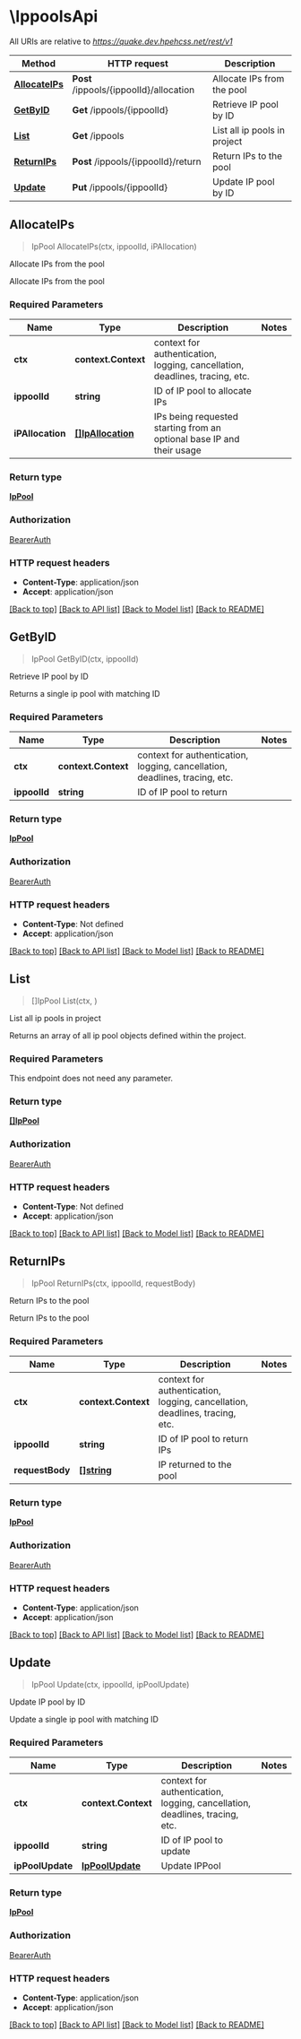 # \IppoolsApi

All URIs are relative to *https://quake.dev.hpehcss.net/rest/v1*

Method | HTTP request | Description
------------- | ------------- | -------------
[**AllocateIPs**](IppoolsApi.md#AllocateIPs) | **Post** /ippools/{ippoolId}/allocation | Allocate IPs from the pool
[**GetByID**](IppoolsApi.md#GetByID) | **Get** /ippools/{ippoolId} | Retrieve IP pool by ID
[**List**](IppoolsApi.md#List) | **Get** /ippools | List all ip pools in project
[**ReturnIPs**](IppoolsApi.md#ReturnIPs) | **Post** /ippools/{ippoolId}/return | Return IPs to the pool
[**Update**](IppoolsApi.md#Update) | **Put** /ippools/{ippoolId} | Update IP pool by ID



## AllocateIPs

> IpPool AllocateIPs(ctx, ippoolId, iPAllocation)

Allocate IPs from the pool

Allocate IPs from the pool

### Required Parameters


Name | Type | Description  | Notes
------------- | ------------- | ------------- | -------------
**ctx** | **context.Context** | context for authentication, logging, cancellation, deadlines, tracing, etc.
**ippoolId** | **string**| ID of IP pool to allocate IPs | 
**iPAllocation** | [**[]IpAllocation**](IPAllocation.md)| IPs being requested starting from an optional base IP and their usage | 

### Return type

[**IpPool**](IPPool.md)

### Authorization

[BearerAuth](../README.md#BearerAuth)

### HTTP request headers

- **Content-Type**: application/json
- **Accept**: application/json

[[Back to top]](#) [[Back to API list]](../README.md#documentation-for-api-endpoints)
[[Back to Model list]](../README.md#documentation-for-models)
[[Back to README]](../README.md)


## GetByID

> IpPool GetByID(ctx, ippoolId)

Retrieve IP pool by ID

Returns a single ip pool with matching ID

### Required Parameters


Name | Type | Description  | Notes
------------- | ------------- | ------------- | -------------
**ctx** | **context.Context** | context for authentication, logging, cancellation, deadlines, tracing, etc.
**ippoolId** | **string**| ID of IP pool to return | 

### Return type

[**IpPool**](IPPool.md)

### Authorization

[BearerAuth](../README.md#BearerAuth)

### HTTP request headers

- **Content-Type**: Not defined
- **Accept**: application/json

[[Back to top]](#) [[Back to API list]](../README.md#documentation-for-api-endpoints)
[[Back to Model list]](../README.md#documentation-for-models)
[[Back to README]](../README.md)


## List

> []IpPool List(ctx, )

List all ip pools in project

Returns an array of all ip pool objects defined within the project.

### Required Parameters

This endpoint does not need any parameter.

### Return type

[**[]IpPool**](IPPool.md)

### Authorization

[BearerAuth](../README.md#BearerAuth)

### HTTP request headers

- **Content-Type**: Not defined
- **Accept**: application/json

[[Back to top]](#) [[Back to API list]](../README.md#documentation-for-api-endpoints)
[[Back to Model list]](../README.md#documentation-for-models)
[[Back to README]](../README.md)


## ReturnIPs

> IpPool ReturnIPs(ctx, ippoolId, requestBody)

Return IPs to the pool

Return IPs to the pool

### Required Parameters


Name | Type | Description  | Notes
------------- | ------------- | ------------- | -------------
**ctx** | **context.Context** | context for authentication, logging, cancellation, deadlines, tracing, etc.
**ippoolId** | **string**| ID of IP pool to return IPs | 
**requestBody** | [**[]string**](string.md)| IP returned to the pool | 

### Return type

[**IpPool**](IPPool.md)

### Authorization

[BearerAuth](../README.md#BearerAuth)

### HTTP request headers

- **Content-Type**: application/json
- **Accept**: application/json

[[Back to top]](#) [[Back to API list]](../README.md#documentation-for-api-endpoints)
[[Back to Model list]](../README.md#documentation-for-models)
[[Back to README]](../README.md)


## Update

> IpPool Update(ctx, ippoolId, ipPoolUpdate)

Update IP pool by ID

Update a single ip pool with matching ID

### Required Parameters


Name | Type | Description  | Notes
------------- | ------------- | ------------- | -------------
**ctx** | **context.Context** | context for authentication, logging, cancellation, deadlines, tracing, etc.
**ippoolId** | **string**| ID of IP pool to update | 
**ipPoolUpdate** | [**IpPoolUpdate**](IpPoolUpdate.md)| Update IPPool | 

### Return type

[**IpPool**](IPPool.md)

### Authorization

[BearerAuth](../README.md#BearerAuth)

### HTTP request headers

- **Content-Type**: application/json
- **Accept**: application/json

[[Back to top]](#) [[Back to API list]](../README.md#documentation-for-api-endpoints)
[[Back to Model list]](../README.md#documentation-for-models)
[[Back to README]](../README.md)

